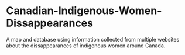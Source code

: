 # Canadian-Indigenous-Women-Dissappearances
A map and database using information collected from multiple websites about the dissappearances of indigenous women around Canada.
